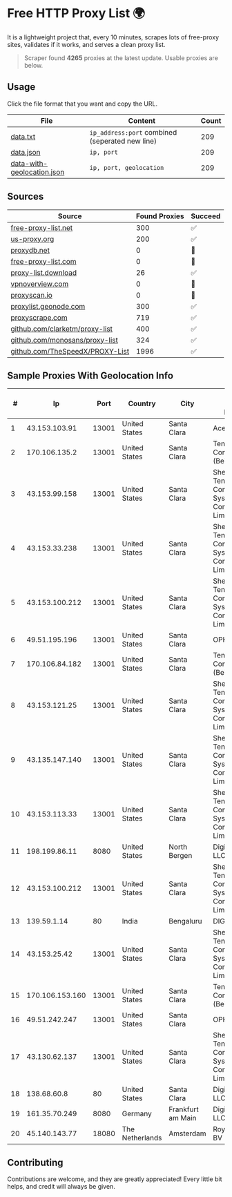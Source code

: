
# Free HTTP Proxy List 🌍

It is a lightweight project that, every 10 minutes, scrapes lots of free-proxy sites, validates if it works, and serves a clean proxy list.


> Scraper found **4265** proxies at the latest update. Usable proxies are below.

## Usage

Click the file format that you want and copy the URL.


|File|Content|Count|
|----|-------|-----|
|[data.txt](https://raw.githubusercontent.com/themiralay/Proxy-List-World/master/data.txt)|`ip_address:port` combined (seperated new line)|209|
|[data.json](https://raw.githubusercontent.com/themiralay/Proxy-List-World/master/data.json)|`ip, port`|209|
|[data-with-geolocation.json](https://raw.githubusercontent.com/themiralay/Proxy-List-World/master/data-with-geolocation.json)|`ip, port, geolocation`|209|

## Sources

|Source|Found Proxies|Succeed|
|------|-------------|-------|
|[free-proxy-list.net](https://free-proxy-list.net)|300|✅|
|[us-proxy.org](https://www.us-proxy.org)|200|✅|
|[proxydb.net](http://proxydb.net)|0|🚫|
|[free-proxy-list.com](https://free-proxy-list.com/?page=&port=&type%5B%5D=http&type%5B%5D=https&up_time=0&search=Search)|0|🚫|
|[proxy-list.download](https://www.proxy-list.download/HTTP)|26|✅|
|[vpnoverview.com](https://vpnoverview.com/privacy/anonymous-browsing/free-proxy-servers)|0|🚫|
|[proxyscan.io](https://www.proxyscan.io)|0|🚫|
|[proxylist.geonode.com](https://proxylist.geonode.com/api/proxy-list?limit=300&page=1&sort_by=lastChecked&sort_type=desc&protocols=http,https)|300|✅|
|[proxyscrape.com](https://api.proxyscrape.com/v2/?request=displayproxies&protocol=http&timeout=10000&country=all&ssl=all&anonymity=all)|719|✅|
|[github.com/clarketm/proxy-list](https://raw.githubusercontent.com/clarketm/proxy-list/master/proxy-list-raw.txt)|400|✅|
|[github.com/monosans/proxy-list](https://raw.githubusercontent.com/monosans/proxy-list/main/proxies/http.txt)|324|✅|
|[github.com/TheSpeedX/PROXY-List](https://raw.githubusercontent.com/TheSpeedX/PROXY-List/master/http.txt)|1996|✅|


## Sample Proxies With Geolocation Info

|#|Ip|Port|Country|City|Internet Service Provider|
|-|--|----|-------|----|-------------------------|
|1|43.153.103.91|13001|United States|Santa Clara|Aceville Pte.ltd|
|2|170.106.135.2|13001|United States|Santa Clara|Tencent Cloud Computing (Beijing) Co|
|3|43.153.99.158|13001|United States|Santa Clara|Shenzhen Tencent Computer Systems Company Limited|
|4|43.153.33.238|13001|United States|Santa Clara|Shenzhen Tencent Computer Systems Company Limited|
|5|43.153.100.212|13001|United States|Santa Clara|Shenzhen Tencent Computer Systems Company Limited|
|6|49.51.195.196|13001|United States|Santa Clara|OPHL|
|7|170.106.84.182|13001|United States|Santa Clara|Tencent Cloud Computing (Beijing) Co|
|8|43.153.121.25|13001|United States|Santa Clara|Shenzhen Tencent Computer Systems Company Limited|
|9|43.135.147.140|13001|United States|Santa Clara|Shenzhen Tencent Computer Systems Company Limited|
|10|43.153.113.33|13001|United States|Santa Clara|Shenzhen Tencent Computer Systems Company Limited|
|11|198.199.86.11|8080|United States|North Bergen|DigitalOcean, LLC|
|12|43.153.100.212|13001|United States|Santa Clara|Shenzhen Tencent Computer Systems Company Limited|
|13|139.59.1.14|80|India|Bengaluru|DIGITALOCEAN|
|14|43.153.25.42|13001|United States|Santa Clara|Shenzhen Tencent Computer Systems Company Limited|
|15|170.106.153.160|13001|United States|Santa Clara|Tencent Cloud Computing (Beijing) Co|
|16|49.51.242.247|13001|United States|Santa Clara|OPHL|
|17|43.130.62.137|13001|United States|Santa Clara|Shenzhen Tencent Computer Systems Company Limited|
|18|138.68.60.8|80|United States|Santa Clara|DigitalOcean, LLC|
|19|161.35.70.249|8080|Germany|Frankfurt am Main|DigitalOcean, LLC|
|20|45.140.143.77|18080|The Netherlands|Amsterdam|RoyaleHosting BV|



## Contributing

Contributions are welcome, and they are greatly appreciated! Every
little bit helps, and credit will always be given.

